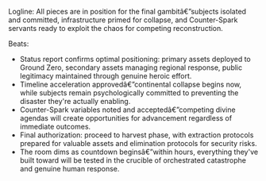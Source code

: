 ﻿---
series: 1
novella: 3
file: S1N3_Epilogue
type: epilogue
pov: Auditor (unlabeled)
setting: Room-not-room - final phase authorization
word_target_min: 600
word_target_max: 800
status: outline
---
Logline: All pieces are in position for the final gambitâ€”subjects isolated and committed, infrastructure primed for collapse, and Counter-Spark servants ready to exploit the chaos for competing reconstruction.

Beats:
- Status report confirms optimal positioning: primary assets deployed to Ground Zero, secondary assets managing regional response, public legitimacy maintained through genuine heroic effort.
- Timeline acceleration approvedâ€”continental collapse begins now, while subjects remain psychologically committed to preventing the disaster they're actually enabling.
- Counter-Spark variables noted and acceptedâ€”competing divine agendas will create opportunities for advancement regardless of immediate outcomes.
- Final authorization: proceed to harvest phase, with extraction protocols prepared for valuable assets and elimination protocols for security risks.
- The room dims as countdown beginsâ€”within hours, everything they've built toward will be tested in the crucible of orchestrated catastrophe and genuine human response.